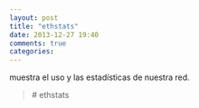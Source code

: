 ```yaml
---
layout: post
title: "ethstats"
date: 2013-12-27 19:40
comments: true
categories: 
---
```

muestra el uso y las estadísticas de nuestra red. 

>\# ethstats 

